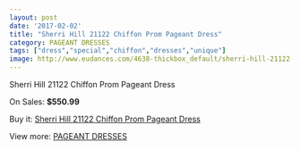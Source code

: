 ```yaml
---
layout: post
date: '2017-02-02'
title: "Sherri Hill 21122 Chiffon Prom Pageant Dress"
category: PAGEANT DRESSES
tags: ["dress","special","chiffon","dresses","unique"]
image: http://www.eudances.com/4638-thickbox_default/sherri-hill-21122-chiffon-prom-pageant-dress.jpg
---
```

Sherri Hill 21122 Chiffon Prom Pageant Dress

On Sales: **$550.99**
<a href="https://www.eudances.com/en/pageant-dresses/1559-sherri-hill-21122-chiffon-prom-pageant-dress.html"><amp-img layout="responsive" width="600" height="600" src="//www.eudances.com/4638-thickbox_default/sherri-hill-21122-chiffon-prom-pageant-dress.jpg" alt="Sherri Hill 21122 Chiffon Prom Pageant Dress 0" /></a>
<a href="https://www.eudances.com/en/pageant-dresses/1559-sherri-hill-21122-chiffon-prom-pageant-dress.html"><amp-img layout="responsive" width="600" height="600" src="//www.eudances.com/4639-thickbox_default/sherri-hill-21122-chiffon-prom-pageant-dress.jpg" alt="Sherri Hill 21122 Chiffon Prom Pageant Dress 1" /></a>

Buy it: [Sherri Hill 21122 Chiffon Prom Pageant Dress](https://www.eudances.com/en/pageant-dresses/1559-sherri-hill-21122-chiffon-prom-pageant-dress.html "Sherri Hill 21122 Chiffon Prom Pageant Dress")

View more: [PAGEANT DRESSES](https://www.eudances.com/en/16-pageant-dresses "PAGEANT DRESSES")